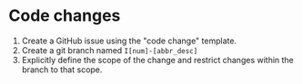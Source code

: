 # Code changes
1. Create a GitHub issue using the "code change" template.
2. Create a git branch named `I[num]-[abbr_desc]`
3. Explicitly define the scope of the change and restrict changes within the branch to that scope.